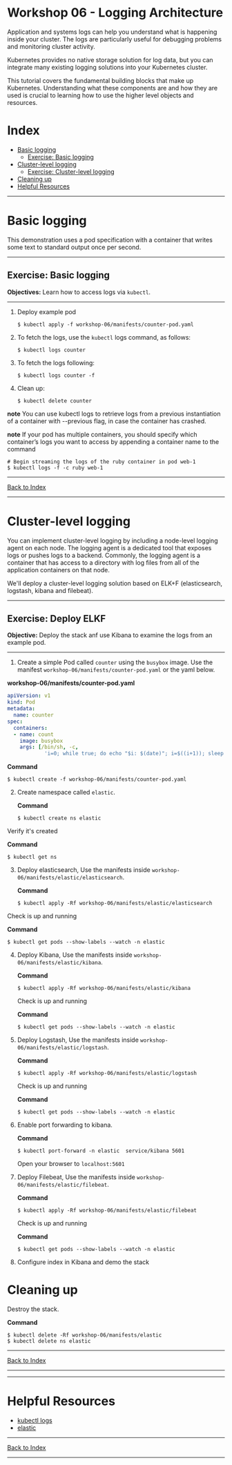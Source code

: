 # Workshop 06 - Logging Architecture

Application and systems logs can help you understand what is happening inside your cluster. The logs are particularly useful for debugging problems and monitoring cluster activity.

Kubernetes provides no native storage solution for log data, but you can integrate many existing logging solutions into your Kubernetes cluster.

This tutorial covers the fundamental building blocks that make up Kubernetes. Understanding what these components are
and how they are used is crucial to learning how to use the higher level objects and resources.

# Index
* [Basic logging](#Basic-logging)
  * [Exercise: Basic logging](#Exercise:-Basic-logging)
* [Cluster-level logging](#Cluster-level-logging)
  * [Exercise: Cluster-level logging](#Exercise:-Deploy-ELKF)
* [Cleaning up](#cleaning-up)
* [Helpful Resources](#helpful-resources)

---

# Basic logging
This demonstration uses a pod specification with a container that writes some text to standard output once per second.

---

## Exercise: Basic logging
**Objectives:** Learn how to access logs via `kubectl`.

---

1) Deploy example pod
    ```
    $ kubectl apply -f workshop-06/manifests/counter-pod.yaml
    ```

2) To fetch the logs, use the `kubectl` logs command, as follows:
    ```
    $ kubectl logs counter
    ```
3) To fetch the logs following:
    ```
    $ kubectl logs counter -f
    ```
4) Clean up:
    ```
    $ kubectl delete counter
    ```
**note** You can use kubectl logs to retrieve logs from a previous instantiation of a container with --previous flag, in case the container has crashed.

**note** If your pod has multiple containers, you should specify which container’s logs you want to access by appending a container name to the command

```
# Begin streaming the logs of the ruby container in pod web-1
$ kubectl logs -f -c ruby web-1
```

---

[Back to Index](#index)

---

# Cluster-level logging

You can implement cluster-level logging by including a node-level logging agent on each node. The logging agent is a dedicated tool that exposes logs or pushes logs to a backend. Commonly, the logging agent is a container that has access to a directory with log files from all of the application containers on that node.

We'll deploy a cluster-level logging solution based on ELK+F (elasticsearch, logstash, kibana and filebeat).

---

## Exercise: Deploy ELKF
**Objective:** Deploy the stack anf use Kibana to examine the logs from an example pod.

---
1) Create a simple Pod called `counter` using the `busybox` image. Use the
manifest `workshop-06/manifests/counter-pod.yaml` or the yaml below.

**workshop-06/manifests/counter-pod.yaml**
  ```yaml
  apiVersion: v1
  kind: Pod
  metadata:
    name: counter
  spec:
    containers:
    - name: count
      image: busybox
      args: [/bin/sh, -c,
              'i=0; while true; do echo "$i: $(date)"; i=$((i+1)); sleep 1; done']
  ```

**Command**
```
$ kubectl create -f workshop-06/manifests/counter-pod.yaml
```

2) Create namespace called `elastic`. 

    **Command**
    ```
    $ kubectl create ns elastic
    ```

Verify it's created

**Command**
```
$ kubectl get ns
```

3) Deploy elasticsearch, Use the
manifests inside `workshop-06/manifests/elastic/elasticsearch`.

    **Command**
    ```
    $ kubectl apply -Rf workshop-06/manifests/elastic/elasticsearch
    ```

Check is up and running

**Command**
```
$ kubectl get pods --show-labels --watch -n elastic
```

4) Deploy Kibana, Use the
manifests inside `workshop-06/manifests/elastic/kibana`.

    **Command**
    ```
    $ kubectl apply -Rf workshop-06/manifests/elastic/kibana
    ```

    Check is up and running

    **Command**
    ```
    $ kubectl get pods --show-labels --watch -n elastic
    ```

5) Deploy Logstash, Use the
manifests inside `workshop-06/manifests/elastic/logstash`.

    **Command**
    ```
    $ kubectl apply -Rf workshop-06/manifests/elastic/logstash
    ```

    Check is up and running

    **Command**
    ```
    $ kubectl get pods --show-labels --watch -n elastic
    ```

6) Enable port forwarding to kibana.

    **Command**
    ```
    $ kubectl port-forward -n elastic  service/kibana 5601
    ```

    Open your browser to ``localhost:5601``

7) Deploy Filebeat, Use the
manifests inside `workshop-06/manifests/elastic/filebeat`.

    **Command**
    ```
    $ kubectl apply -Rf workshop-06/manifests/elastic/filebeat
    ```

    Check is up and running

    **Command**
    ```
    $ kubectl get pods --show-labels --watch -n elastic
    ```

8) Configure index in Kibana and demo the stack

  # Cleaning up

Destroy the stack.

**Command**
```
$ kubectl delete -Rf workshop-06/manifests/elastic
$ kubectl delete ns elastic
```

---

[Back to Index](#index)

---
---

# Helpful Resources

* [kubectl logs](https://kubernetes.io/docs/reference/generated/kubectl/kubectl-commands#logs)
* [elastic](https://www.elastic.co/products/)

---

[Back to Index](#index)

---